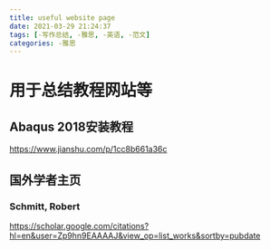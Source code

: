 ```yaml
---
title: useful website page
date: 2021-03-29 21:24:37
tags: [-写作总结, -雅思, -英语, -范文]
categories: -雅思
---
```

# 用于总结教程网站等

<!--more-->

## Abaqus 2018安装教程

https://www.jianshu.com/p/1cc8b661a36c

## 国外学者主页

### Schmitt, Robert 
https://scholar.google.com/citations?hl=en&user=Zp9hn9EAAAAJ&view_op=list_works&sortby=pubdate


